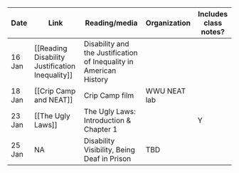 | Date | Link | Reading/media | Organization | Includes class notes? |
| -- | -- | -- | -- | -- |
| 16 Jan | [[Reading Disability Justification Inequality]] | Disability and the Justification of Inequality in American History |||
| 18 Jan | [[Crip Camp and NEAT]] | Crip Camp film | WWU NEAT lab ||
| 23 Jan | [[The Ugly Laws]] | The Ugly Laws: Introduction & Chapter 1 ||Y|
| 25 Jan | NA | Disability Visibility, Being Deaf in Prison | TBD ||